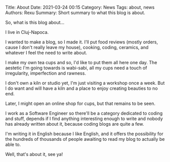 Title: About
Date: 2021-03-24 00:15
Category: News
Tags: about, news
Authors: Rexu
Summary: Short summary to what this blog is about.

So, what is this blog about...

I live in Cluj-Napoca.

I wanted to make a blog, so I made it.
I'll put food reviews (mostly orders, cause I don't really leave my house), cooking, coding, ceramics, and whatever I feel the need to write about.

I make my own tea cups and so, I'd like to put them all here one day.
The aestetic I'm going towards is wabi-sabi, all my cups need a touch of irregularity, imperfection and rawness.

I don't own a kiln or studio yet, I'm just visiting a workshop once a week.
But I do want and will have a kiln and a place to enjoy creating beauties to no end.

Later, I might open an online shop for cups, but that remains to be seen.

I work as a Software Engineer so there'll be a category dedicated to coding and stuff, depends if I find anything interesting enough to write and nobody has already written about it, because coding blogs are quite a few.

I'm writing it in English because I like English, and it offers the possibility for the hundreds of thousands of people awaiting to read my blog to actually be able to.

Well, that's about it, see ya!

